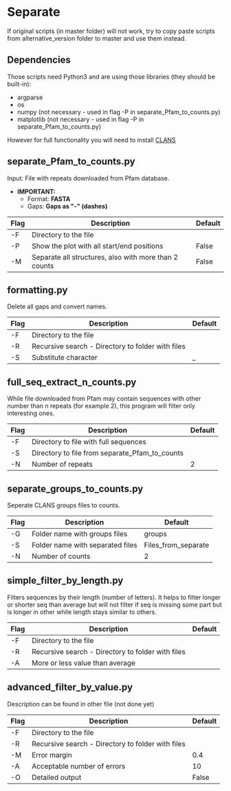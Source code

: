 # Separate

If original scripts (in master folder) will not work, try to copy paste scripts from alternative_version folder to master and use them instead. 

## Dependencies
Those scripts need Python3 and are using those libraries (they should be built-in):
* argparse
* os
* numpy (not necessary - used in flag -P in separate_Pfam_to_counts.py)
* matplotlib (not necessary - used in flag -P in separate_Pfam_to_counts.py)

However for full functionality you will need to install [CLANS](https://www.eb.tuebingen.mpg.de/protein-evolution/software/clans/)

## separate_Pfam_to_counts.py

Input: File with repeats downloaded from Pfam database. 
* **IMPORTANT:**
   * Format: **FASTA**
   * Gaps: **Gaps as "-" (dashes)**

Flag | Description | Default
---- | ---- | ----
-F | Directory to the file | 
-P | Show the plot with all start/end positions | False
-M | Separate all structures, also with more than 2 counts | False



## formatting.py

Delete all gaps and convert names.

Flag | Description | Default
---- | ---- | ----
-F | Directory to the file | 
-R | Recursive search - Directory to folder with files | 
-S | Substitute character | _



## full_seq_extract_n_counts.py

While file downloaded from Pfam may contain sequences with other number than n repeats (for example 2), this program
will filter only interesting ones.

Flag | Description | Default
---- | ---- | ----
-F | Directory to file with full sequences | 
-S | Directory to file from separate_Pfam_to_counts| 
-N | Number of repeats | 2


## separate_groups_to_counts.py

Seperate CLANS groups files to counts.

Flag | Description | Default
---- | ---- | ----
-G | Folder name with groups files | groups
-S | Folder name with separated files | Files_from_separate
-N | Number of counts | 2


## simple_filter_by_length.py

Filters sequences by their length (number of letters). It helps to filter longer or shorter seq than average but will
not filter if seq is missing some part but is longer in other while length stays similar to others. 

Flag | Description | Default
---- | ---- | ----
-F | Directory to the file | 
-R | Recursive search - Directory to folder with files | 
-A | More or less value than average |


## advanced_filter_by_value.py

Description can be found in other file (not done yet)

Flag | Description | Default
---- | ---- | ----
-F | Directory to the file | 
-R | Recursive search - Directory to folder with files | 
-M | Error margin | 0.4
-A | Acceptable number of errors | 10
-O | Detailed output | False

